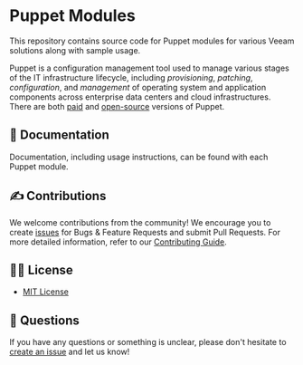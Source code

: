 # Puppet Modules

This repository contains source code for Puppet modules for various Veeam solutions along with sample usage.

Puppet is a configuration management tool used to manage various stages of the IT infrastructure lifecycle, including _provisioning_, _patching_, _configuration_, and _management_ of operating system and application components across enterprise data centers and cloud infrastructures. There are both [paid](https://puppet.com/products/puppet-enterprise) and [open-source](https://puppet.com/download-open-source-puppet) versions of Puppet.

## 📗 Documentation

Documentation, including usage instructions, can be found with each Puppet module.

## ✍ Contributions

We welcome contributions from the community! We encourage you to create [issues](https://github.com/VeeamHub/veeam-puppet/issues/new/choose) for Bugs & Feature Requests and submit Pull Requests. For more detailed information, refer to our [Contributing Guide](CONTRIBUTING.md).

## 🤝🏾 License

* [MIT License](LICENSE)

## 🤔 Questions

If you have any questions or something is unclear, please don't hesitate to [create an issue](https://github.com/VeeamHub/veeam-puppet/issues/new/choose) and let us know!
